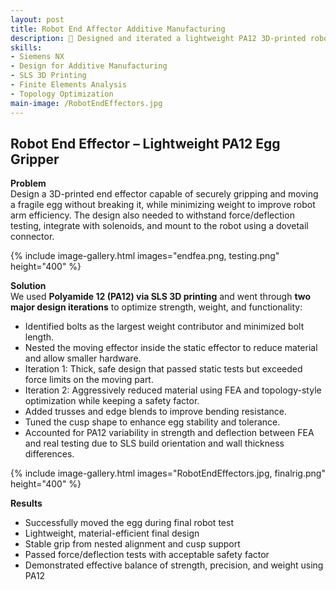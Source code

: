```yaml
---
layout: post
title: Robot End Affector Additive Manufacturing
description: 🦾 Designed and iterated a lightweight PA12 3D-printed robotic end effector that securely grips and transports a fragile egg while minimizing material and maintaining structural integrity
skills: 
- Siemens NX
- Design for Additive Manufacturing
- SLS 3D Printing
- Finite Elements Analysis
- Topology Optimization
main-image: /RobotEndEffectors.jpg
---
```

## Robot End Effector – Lightweight PA12 Egg Gripper

**Problem**  
Design a 3D-printed end effector capable of securely gripping and moving a fragile egg without breaking it, while minimizing weight to improve robot arm efficiency. The design also needed to withstand force/deflection testing, integrate with solenoids, and mount to the robot using a dovetail connector.

{% include image-gallery.html images="endfea.png, testing.png" height="400" %}

**Solution**  
We used **Polyamide 12 (PA12) via SLS 3D printing** and went through **two major design iterations** to optimize strength, weight, and functionality:

- Identified bolts as the largest weight contributor and minimized bolt length.
- Nested the moving effector inside the static effector to reduce material and allow smaller hardware.
- Iteration 1: Thick, safe design that passed static tests but exceeded force limits on the moving part.
- Iteration 2: Aggressively reduced material using FEA and topology-style optimization while keeping a safety factor.
- Added trusses and edge blends to improve bending resistance.
- Tuned the cusp shape to enhance egg stability and tolerance.
- Accounted for PA12 variability in strength and deflection between FEA and real testing due to SLS build orientation and wall thickness differences.

{% include image-gallery.html images="RobotEndEffectors.jpg, finalrig.png" height="400" %}

**Results**  
- Successfully moved the egg during final robot test
- Lightweight, material-efficient final design 
- Stable grip from nested alignment and cusp support  
- Passed force/deflection tests with acceptable safety factor  
- Demonstrated effective balance of strength, precision, and weight using PA12  
<br>
